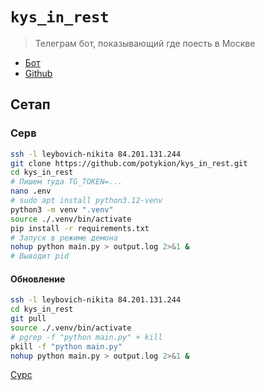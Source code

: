 # `kys_in_rest`

> Телеграм бот, показывающий где поесть в Москве

- [Бот](https://t.me/kys_in_rest_bot)
- [Github](https://github.com/potykion/kys_in_rest)

## Сетап 

### Серв

```sh
ssh -l leybovich-nikita 84.201.131.244
git clone https://github.com/potykion/kys_in_rest.git
cd kys_in_rest
# Пишем туда TG_TOKEN=...
nano .env
# sudo apt install python3.12-venv
python3 -m venv ".venv"
source ./.venv/bin/activate
pip install -r requirements.txt
# Запуск в режиме демона
nohup python main.py > output.log 2>&1 &
# Выводит pid
```

#### Обновление

```sh
ssh -l leybovich-nikita 84.201.131.244
cd kys_in_rest
git pull
source ./.venv/bin/activate
# pgrep -f "python main.py" + kill
pkill -f "python main.py" 
nohup python main.py > output.log 2>&1 &
```

[Сурс](https://chat.deepseek.com/a/chat/s/783c3446-773e-4482-80da-bf83c91a7b74)